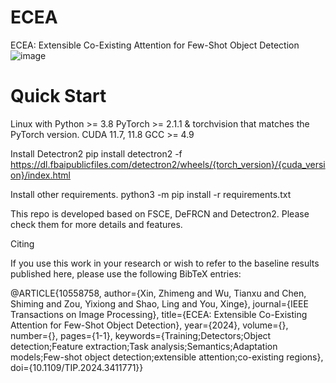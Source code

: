 # ECEA
ECEA: Extensible Co-Existing Attention for Few-Shot Object Detection
![image](https://github.com/zhimengXin/ECEA/assets/162425451/cd519983-439c-43e2-ad4b-489b5e7a7f3f)

# Quick Start

Linux with Python >= 3.8
PyTorch >= 2.1.1 & torchvision that matches the PyTorch version.
CUDA 11.7, 11.8
GCC >= 4.9

Install Detectron2
pip install detectron2 -f https://dl.fbaipublicfiles.com/detectron2/wheels/{torch_version}/{cuda_version}/index.html

Install other requirements.
python3 -m pip install -r requirements.txt

This repo is developed based on FSCE, DeFRCN and Detectron2. Please check them for more details and features.

Citing

If you use this work in your research or wish to refer to the baseline results published here, please use the following BibTeX entries:

@ARTICLE{10558758,
  author={Xin, Zhimeng and Wu, Tianxu and Chen, Shiming and Zou, Yixiong and Shao, Ling and You, Xinge},
  journal={IEEE Transactions on Image Processing}, 
  title={ECEA: Extensible Co-Existing Attention for Few-Shot Object Detection}, 
  year={2024},
  volume={},
  number={},
  pages={1-1},
  keywords={Training;Detectors;Object detection;Feature extraction;Task analysis;Semantics;Adaptation models;Few-shot object detection;extensible attention;co-existing regions},
  doi={10.1109/TIP.2024.3411771}}
